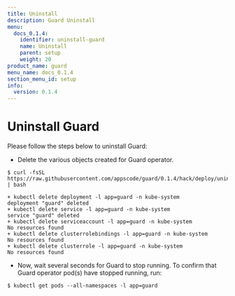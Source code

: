 ```yaml
---
title: Uninstall
description: Guard Uninstall
menu:
  docs_0.1.4:
    identifier: uninstall-guard
    name: Uninstall
    parent: setup
    weight: 20
product_name: guard
menu_name: docs_0.1.4
section_menu_id: setup
info:
  version: 0.1.4
---
```


# Uninstall Guard
Please follow the steps below to uninstall Guard:

- Delete the various objects created for Guard operator.

```console
$ curl -fsSL https://raw.githubusercontent.com/appscode/guard/0.1.4/hack/deploy/uninstall.sh | bash

+ kubectl delete deployment -l app=guard -n kube-system
deployment "guard" deleted
+ kubectl delete service -l app=guard -n kube-system
service "guard" deleted
+ kubectl delete serviceaccount -l app=guard -n kube-system
No resources found
+ kubectl delete clusterrolebindings -l app=guard -n kube-system
No resources found
+ kubectl delete clusterrole -l app=guard -n kube-system
No resources found
```

- Now, wait several seconds for Guard to stop running. To confirm that Guard operator pod(s) have stopped running, run:

```console
$ kubectl get pods --all-namespaces -l app=guard
```
